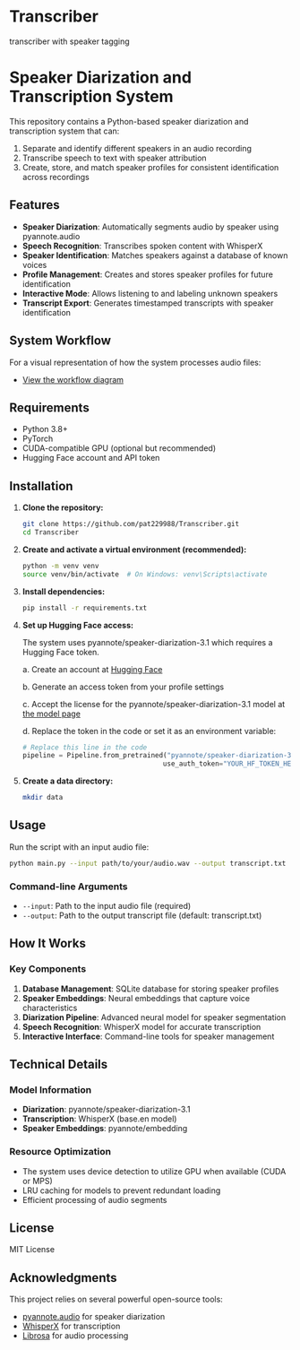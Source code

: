 # Transcriber
transcriber with speaker tagging
# Speaker Diarization and Transcription System

This repository contains a Python-based speaker diarization and transcription system that can:
1. Separate and identify different speakers in an audio recording
2. Transcribe speech to text with speaker attribution
3. Create, store, and match speaker profiles for consistent identification across recordings

## Features

- **Speaker Diarization**: Automatically segments audio by speaker using pyannote.audio
- **Speech Recognition**: Transcribes spoken content with WhisperX
- **Speaker Identification**: Matches speakers against a database of known voices
- **Profile Management**: Creates and stores speaker profiles for future identification
- **Interactive Mode**: Allows listening to and labeling unknown speakers
- **Transcript Export**: Generates timestamped transcripts with speaker identification

## System Workflow

For a visual representation of how the system processes audio files:
- [View the workflow diagram](workflow.md)

## Requirements

- Python 3.8+
- PyTorch
- CUDA-compatible GPU (optional but recommended)
- Hugging Face account and API token

## Installation

1. **Clone the repository:**
   ```bash
   git clone https://github.com/pat229988/Transcriber.git
   cd Transcriber
   ```

2. **Create and activate a virtual environment (recommended):**
   ```bash
   python -m venv venv
   source venv/bin/activate  # On Windows: venv\Scripts\activate
   ```

3. **Install dependencies:**
   ```bash
   pip install -r requirements.txt
   ```

4. **Set up Hugging Face access:**
   
   The system uses pyannote/speaker-diarization-3.1 which requires a Hugging Face token.
   
   a. Create an account at [Hugging Face](https://huggingface.co/)
   
   b. Generate an access token from your profile settings
   
   c. Accept the license for the pyannote/speaker-diarization-3.1 model at [the model page](https://huggingface.co/pyannote/speaker-diarization-3.1)
   
   d. Replace the token in the code or set it as an environment variable:
   ```python
   # Replace this line in the code
   pipeline = Pipeline.from_pretrained("pyannote/speaker-diarization-3.1",
                                      use_auth_token="YOUR_HF_TOKEN_HERE")
   ```

5. **Create a data directory:**
   ```bash
   mkdir data
   ```

## Usage

Run the script with an input audio file:

```bash
python main.py --input path/to/your/audio.wav --output transcript.txt
```

### Command-line Arguments

- `--input`: Path to the input audio file (required)
- `--output`: Path to the output transcript file (default: transcript.txt)

## How It Works

### Key Components

1. **Database Management**: SQLite database for storing speaker profiles
2. **Speaker Embeddings**: Neural embeddings that capture voice characteristics
3. **Diarization Pipeline**: Advanced neural model for speaker segmentation
4. **Speech Recognition**: WhisperX model for accurate transcription
5. **Interactive Interface**: Command-line tools for speaker management

## Technical Details

### Model Information

- **Diarization**: pyannote/speaker-diarization-3.1
- **Transcription**: WhisperX (base.en model)
- **Speaker Embeddings**: pyannote/embedding

### Resource Optimization

- The system uses device detection to utilize GPU when available (CUDA or MPS)
- LRU caching for models to prevent redundant loading
- Efficient processing of audio segments

## License

MIT License

## Acknowledgments

This project relies on several powerful open-source tools:
- [pyannote.audio](https://github.com/pyannote/pyannote-audio) for speaker diarization
- [WhisperX](https://github.com/m-bain/whisperX) for transcription
- [Librosa](https://librosa.org/) for audio processing

